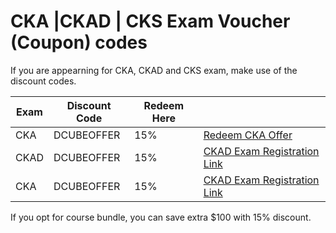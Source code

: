# CKA |CKAD | CKS Exam Voucher (Coupon) codes

If you are appearning for CKA, CKAD and CKS exam, make use of the discount codes.

| Exam  | Discount Code   | Redeem Here  |   |
|---|---|---|---|
| CKA   | DCUBEOFFER  | 15%  | [Redeem CKA Offer](https://kube.promo/cka)|
| CKAD  |  DCUBEOFFER | 15%  | [CKAD Exam Registration Link](https://kube.promo/ckad) |
| CKA  |DCUBEOFFER   |  15% |  [CKAD Exam Registration Link](https://kube.promo/cks) |


If you opt for course bundle, you can save extra $100 with 15% discount.

